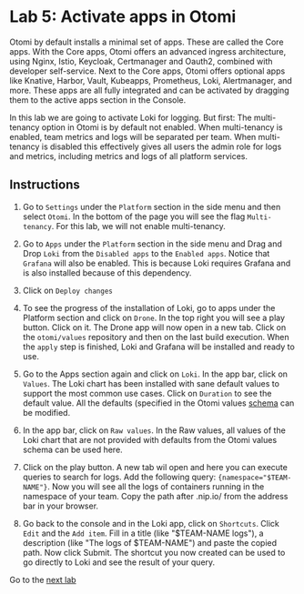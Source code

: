# Lab 5: Activate apps in Otomi

Otomi by default installs a minimal set of apps. These are called the Core apps. With the Core apps, Otomi offers an advanced ingress architecture, using Nginx, Istio, Keycloak, Certmanager and Oauth2, combined with developer self-service. Next to the Core apps, Otomi offers optional apps like Knative, Harbor, Vault, Kubeapps, Prometheus, Loki, Alertmanager, and more. These apps are all fully integrated and can be activated by dragging them to the active apps section in the Console.

In this lab we are going to activate Loki for logging. But first: The multi-tenancy option in Otomi is by default not enabled. When multi-tenancy is enabled, team metrics and logs will be separated per team. When multi-tenancy is disabled this effectively gives all users the admin role for logs and metrics, including metrics and logs of all platform services.

## Instructions

1. Go to `Settings` under the `Platform` section in the side menu and then select `Otomi`. In the bottom of the page you will see the flag `Multi-tenancy`. For this lab, we will not enable multi-tenancy.

2. Go to `Apps` under the `Platform` section in the side menu and Drag and Drop `Loki` from the `Disabled apps` to the `Enabled apps`. Notice that `Grafana` will also be enabled. This is because Loki requires Grafana and is also installed because of this dependency.

3. Click on `Deploy changes`

4. To see the progress of the installation of Loki, go to apps under the Platform section and click on `Drone`. In the top right you will see a play button. Click on it. The Drone app will now open in a new tab. Click on the `otomi/values` repository and then on the last build execution. When the `apply` step is finished, Loki and Grafana will be installed and ready to use.

5. Go to the Apps section again and click on `Loki`. In the app bar, click on `Values`. The Loki chart has been installed with sane default values to support the most common use cases. Click on `Duration` to see the default value. All the defaults (specified in the Otomi values [schema](https://github.com/redkubes/otomi-core/blob/master/values-schema.yaml) can be modified.

6. In the app bar, click on `Raw values`. In the Raw values, all values of the Loki chart that are not provided with defaults from the Otomi values schema can be used here.

7. Click on the play button. A new tab wil open and here you can execute queries to search for logs. Add the following query: `{namespace="$TEAM-NAME"}`. Now you will see all the logs of containers running in the namespace of your team. Copy the path after .nip.io/ from the address bar in your browser.

8. Go back to the console and in the Loki app, click on `Shortcuts`. Click `Edit` and the `Add item`. Fill in a title (like "$TEAM-NAME logs"), a description (like "The logs of $TEAM-NAME") and paste the copied path. Now click Submit. The shortcut you now created can be used to go directly to Loki and see the result of your query.

Go to the [next lab](../6_knative/README.md)
